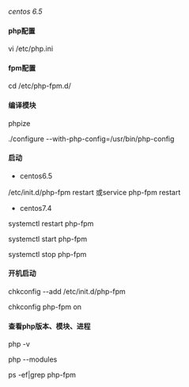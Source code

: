 _centos 6.5_

#### php配置

vi /etc/php.ini

#### fpm配置

cd /etc/php-fpm.d/

#### 编译模块

phpize

./configure  --with-php-config=/usr/bin/php-config

#### 启动

* centos6.5

/etc/init.d/php-fpm restart 或service php-fpm restart

* centos7.4

systemctl restart php-fpm

systemctl start php-fpm

systemctl stop php-fpm

#### 开机启动

chkconfig --add /etc/init.d/php-fpm

chkconfig php-fpm on

#### 查看php版本、模块、进程

php -v

php --modules

ps -ef\|grep php-fpm

